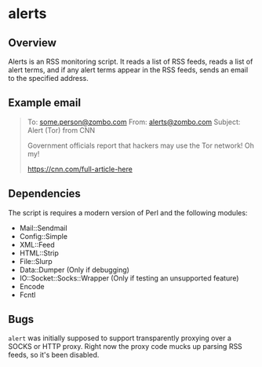 alerts
======

Overview
--------

Alerts is an RSS monitoring script. It reads a list of RSS feeds, reads a list of alert terms, and if any alert terms appear in the RSS feeds, sends an email to the specified address.

Example email
-------------

> To: some.person@zombo.com
> From: alerts@zombo.com
> Subject: Alert (Tor) from CNN
> 
> Government officials report that hackers may use the Tor network! Oh my!
> 
> https://cnn.com/full-article-here

Dependencies
------------

The script is requires a modern version of Perl and the following modules:
* Mail::Sendmail
* Config::Simple
* XML::Feed
* HTML::Strip
* File::Slurp
* Data::Dumper (Only if debugging)
* IO::Socket::Socks::Wrapper (Only if testing an unsupported feature)
* Encode
* Fcntl

Bugs
----

`alert` was initially supposed to support transparently proxying over a SOCKS or HTTP proxy. Right now the proxy code mucks up parsing RSS feeds, so it's been disabled.


